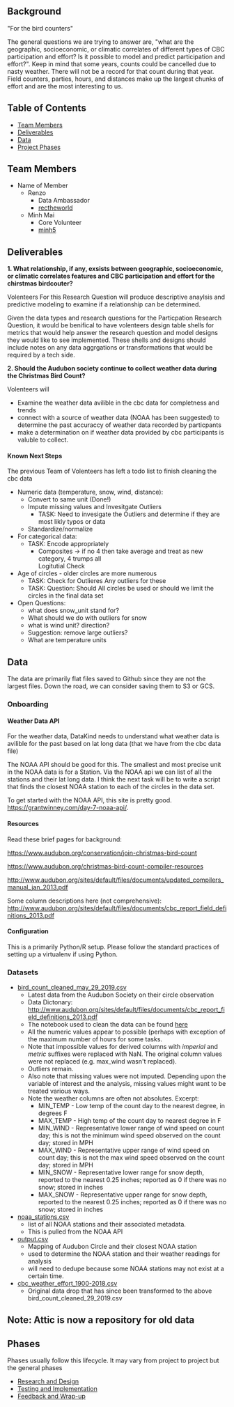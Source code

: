 ## Background
"For the bird counters"

The general questions we are trying to answer are, "what are the geographic, socioeconomic, or climatic correlates of different types of CBC participation and effort? Is it possible to model and predict participation and effort?".  Keep in mind that some years, counts could be cancelled due to nasty weather. There will not be a record for that count during that year.  Field counters, parties, hours, and distances make up the largest chunks of effort and are the most interesting to us.


## Table of Contents
- [Team Members](#team-members)
- [Deliverables](#deliverables)
- [Data](#data)
- [Project Phases](#phases)

## Team Members
- Name of Member
  - Renzo
    - Data Ambassador
    - [rectheworld](https://github.com/rectheworld)
  - Minh Mai
     - Core Volunteer
     - [minh5](https://github.com/minh5)
 

## Deliverables
__1. What relationship, if any, exsists between geographic, socioeconomic, or climatic correlates features and CBC participation and effort for the chirstmas birdcouter?__

  Volenteers For this Research Question will produce descriptive anaylsis and predictive modeling to examine if a relationship can be determined.
  
Given the data types and research questions for the Particpation Research Question, it would be benifical to have volenteers design table shells for metrics that would help answer the research question and model designs they would like to see implemented. These shells and designs should include notes on any data aggrgations or transformations that would be required by a tech side. 
  
 __2. Should the Audubon society continue to collect weather data during the Christmas Bird Count?__ 
 
   Volenteers will
   - Examine the weather data avilible in the cbc data for completness and trends
   - connect with a source of weather data (NOAA has been suggested) to determine the past accuraccy of weather data recorded by particpants
   - make a determination on if weather data provided by cbc participants is valuble to collect. 

#### Known Next Steps 
The previous Team of Volenteers has left a todo list to finish cleaning the cbc data
  - Numeric data (temperature, snow, wind, distance):
    - Convert to same unit (Done!) 
    - Impute missing values and Invesitgate Outliers
      - TASK: Need to invesigate the Outliers and determine if they are most likly typos or data 
    - Standardize/normalize
  - For categorical data:
    - TASK: Encode appropriately
       - Composites -> if no 4 then take average and treat as new category, 4 trumps all      
 Logitutial Check 
  - Age of circles - older circles are more numerous
    - TASK: Check for Outlieres Any outliers for these
    - TASK: Question: Should All circles be used or should we limit the circles in the final data set 
  - Open Questions:
    - what does snow_unit stand for?
    - What should we do with outliers for snow
    - what is wind unit? direction?
    - Suggestion: remove large outliers?
    - What are temperature units

## Data

The data are primarily flat files saved to Github since they are not the largest files. Down the road, we can consider saving them to S3 or GCS.

### Onboarding
#### Weather Data API 
  For the weather data, DataKind needs to understand what weather data is avilible for the past based on lat long data (that we have from the cbc data file)
  
The NOAA API should be good for this. The smallest and most precise unit in the NOAA data is for a Station. Via the NOAA api we can list of all the stations and their lat long data. I think the next task will be to write a script that finds the closest NOAA station to each of the circles in the data set.  
 
To get started with the NOAA API, this site is pretty good. https://grantwinney.com/day-7-noaa-api/.  

#### Resources
Read these brief pages for background:

https://www.audubon.org/conservation/join-christmas-bird-count

https://www.audubon.org/christmas-bird-count-compiler-resources

http://www.audubon.org/sites/default/files/documents/updated_compilers_manual_jan_2013.pdf

Some column descriptions here (not comprehensive):
http://www.audubon.org/sites/default/files/documents/cbc_report_field_definitions_2013.pdf


#### Configuration
This is a primarily Python/R setup. Please follow the standard practices of setting up a virtualenv if using Python.

### Datasets
- [bird_count_cleaned_may_29_2019.csv](bird_count_cleaned_may_29_2019.csv)
  - Latest data from the Audubon Society on their circle observation
  - Data Dictonary: http://www.audubon.org/sites/default/files/documents/cbc_report_field_definitions_2013.pdf
  - The notebook used to clean the data can be found [here](https://github.com/DataKind-DC/audubon-cbc/blob/master/audubon_eda.ipynb)
  - All the numeric values appear to possible (perhaps with exception of the maximum number of hours for some tasks. 
  - Note that impossible values for derived columns with _imperial_ and _metric_ suffixes were replaced with NaN. The original column values were not replaced (e.g. max_wind wasn't replaced). 
  - Outliers remain.
  - Also note that missing values were not imputed. Depending upon the variable of interest and the analysis, missing values might want to be treated various ways.
  - Note the weather columns are often not absolutes. Excerpt:
    - MIN_TEMP - Low temp of the count day to the nearest degree, in degrees F
    - MAX_TEMP - High temp of the count day to nearest degree in F
    - MIN_WIND - Representative lower range of wind speed on count day; this is not the minimum wind speed observed on the count day; stored in MPH
    - MAX_WIND - Representative upper range of wind speed on count day; this is not the max wind speed observed on the count day; stored in MPH
    - MIN_SNOW - Representative lower range for snow depth, reported to the nearest 0.25 inches; reported as 0 if there was no snow; stored in inches
    - MAX_SNOW - Representative upper range for snow depth, reported to the nearest 0.25 inches;
    reported as 0 if there was no snow; stored in inches
- [noaa_stations.csv](noaa_stations.csv)
  - list of all NOAA stations and their associated metadata.
  - This is pulled from the NOAA API
- [output.csv](output.csv)
  - Mapping of Audubon Circle and their closest NOAA station
  - used to determine the NOAA station and their weather readings for analysis
  - will need to dedupe because some NOAA stations may not exist at a certain time.
- [cbc_weather_effort_1900-2018.csv](cbc_weather_effort_1900-2018.csv)
  - Original data drop that has since been transformed to the above bird_count_cleaned_29_2019.csv

## Note:  Attic is now a repository for old data

## Phases
Phases usually follow this lifecycle. It may vary from project to project but the general phases
- [Research and Design](#research-and-design)
- [Testing and Implementation](#testing-and-implementation)
- [Feedback and Wrap-up](#feedback-and-wrap-up)
